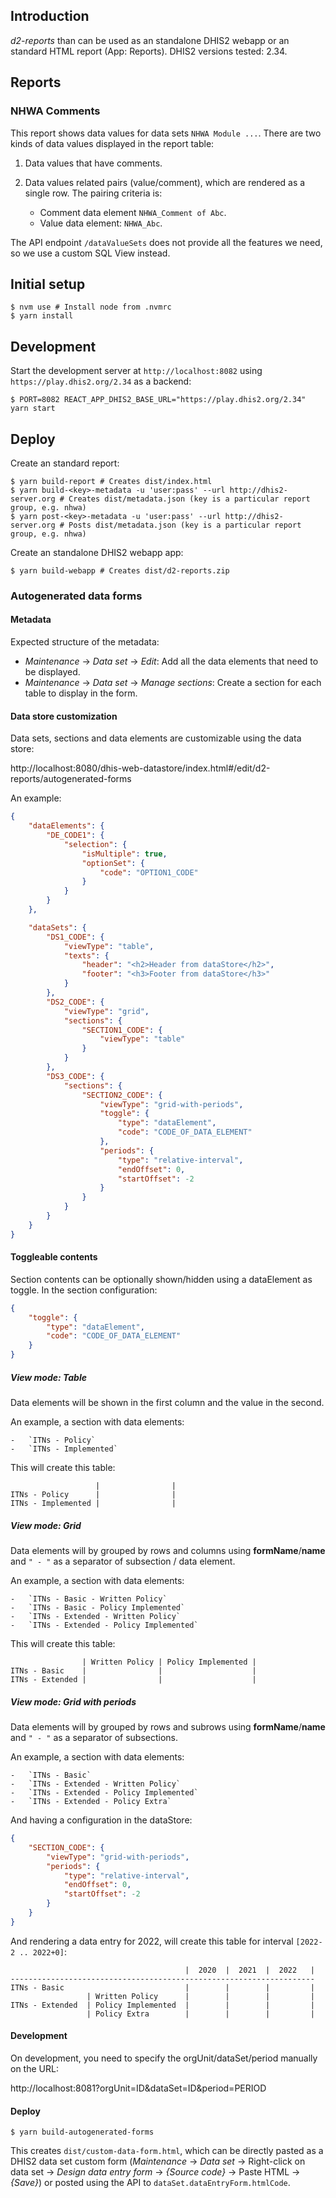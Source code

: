 ## Introduction

_d2-reports_ than can be used as an standalone DHIS2 webapp or an standard HTML report (App: Reports). DHIS2 versions tested: 2.34.

## Reports

### NHWA Comments

This report shows data values for data sets `NHWA Module ...`. There are two kinds of data values displayed in the report table:

1. Data values that have comments.
2. Data values related pairs (value/comment), which are rendered as a single row. The pairing criteria is:

    - Comment data element `NHWA_Comment of Abc`.
    - Value data element: `NHWA_Abc`.

The API endpoint `/dataValueSets` does not provide all the features we need, so we use a custom SQL View instead.

## Initial setup

```
$ nvm use # Install node from .nvmrc
$ yarn install
```

## Development

Start the development server at `http://localhost:8082` using `https://play.dhis2.org/2.34` as a backend:

```
$ PORT=8082 REACT_APP_DHIS2_BASE_URL="https://play.dhis2.org/2.34" yarn start
```

## Deploy

Create an standard report:

```
$ yarn build-report # Creates dist/index.html
$ yarn build-<key>-metadata -u 'user:pass' --url http://dhis2-server.org # Creates dist/metadata.json (key is a particular report group, e.g. nhwa)
$ yarn post-<key>-metadata -u 'user:pass' --url http://dhis2-server.org # Posts dist/metadata.json (key is a particular report group, e.g. nhwa)
```

Create an standalone DHIS2 webapp app:

```
$ yarn build-webapp # Creates dist/d2-reports.zip
```

### Autogenerated data forms

#### Metadata

Expected structure of the metadata:

-   _Maintenance_ -> _Data set_ -> _Edit_: Add all the data elements that need to be displayed.
-   _Maintenance_ -> _Data set_ -> _Manage sections_: Create a section for each table to display in the form.

#### Data store customization

Data sets, sections and data elements are customizable using the data store:

http://localhost:8080/dhis-web-datastore/index.html#/edit/d2-reports/autogenerated-forms

An example:

```json
{
    "dataElements": {
        "DE_CODE1": {
            "selection": {
                "isMultiple": true,
                "optionSet": {
                    "code": "OPTION1_CODE"
                }
            }
        }
    },

    "dataSets": {
        "DS1_CODE": {
            "viewType": "table",
            "texts": {
                "header": "<h2>Header from dataStore</h2>",
                "footer": "<h3>Footer from dataStore</h3>"
            }
        },
        "DS2_CODE": {
            "viewType": "grid",
            "sections": {
                "SECTION1_CODE": {
                    "viewType": "table"
                }
            }
        },
        "DS3_CODE": {
            "sections": {
                "SECTION2_CODE": {
                    "viewType": "grid-with-periods",
                    "toggle": {
                        "type": "dataElement",
                        "code": "CODE_OF_DATA_ELEMENT"
                    },
                    "periods": {
                        "type": "relative-interval",
                        "endOffset": 0,
                        "startOffset": -2
                    }
                }
            }
        }
    }
}
```

#### Toggleable contents

Section contents can be optionally shown/hidden using a dataElement as toggle. In the section configuration:

```json
{
    "toggle": {
        "type": "dataElement",
        "code": "CODE_OF_DATA_ELEMENT"
    }
}
```

##### View mode: Table

Data elements will be shown in the first column and the value in the second.

An example, a section with data elements:

    -   `ITNs - Policy`
    -   `ITNs - Implemented`

This will create this table:

```
                   |                |
ITNs - Policy      |                |
ITNs - Implemented |                |
```

##### View mode: Grid

Data elements will by grouped by rows and columns using **formName**/**name** and `" - "` as a separator of subsection / data element.

An example, a section with data elements:

    -   `ITNs - Basic - Written Policy`
    -   `ITNs - Basic - Policy Implemented`
    -   `ITNs - Extended - Written Policy`
    -   `ITNs - Extended - Policy Implemented`

This will create this table:

```
                | Written Policy | Policy Implemented |
ITNs - Basic    |                |                    |
ITNs - Extended |                |                    |
```

##### View mode: Grid with periods

Data elements will by grouped by rows and subrows using **formName**/**name** and `" - "` as a separator of subsections.

An example, a section with data elements:

    -   `ITNs - Basic`
    -   `ITNs - Extended - Written Policy`
    -   `ITNs - Extended - Policy Implemented`
    -   `ITNs - Extended - Policy Extra`

And having a configuration in the dataStore:

```json
{
    "SECTION_CODE": {
        "viewType": "grid-with-periods",
        "periods": {
            "type": "relative-interval",
            "endOffset": 0,
            "startOffset": -2
        }
    }
}
```

And rendering a data entry for 2022, will create this table for interval `[2022-2 .. 2022+0]`:

```
                                       |  2020  |  2021  |  2022   |
--------------------------------------------------------------------
ITNs - Basic                           |        |        |         |
                 | Written Policy      |        |        |         |
ITNs - Extended  | Policy Implemented  |        |        |         |
                 | Policy Extra        |        |        |         |
```

#### Development

On development, you need to specify the orgUnit/dataSet/period manually on the URL:

http://localhost:8081?orgUnit=ID&dataSet=ID&period=PERIOD

#### Deploy

```
$ yarn build-autogenerated-forms
```

This creates `dist/custom-data-form.html`, which can be directly pasted as a DHIS2 data
set custom form (_Maintenance_ -> _Data set_ -> Right-click on data set -> _Design
data entry form_ -> _{Source code}_ -> Paste HTML -> _{Save}_) or posted using the API to `dataSet.dataEntryForm.htmlCode`.

